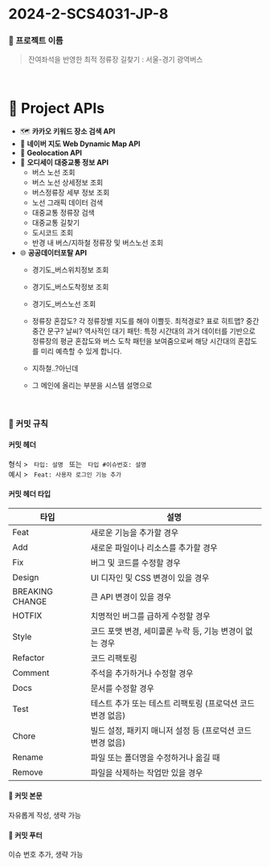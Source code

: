 # 2024-2-SCS4031-JP-8

### 🚀 프로젝트 이름

> 잔여좌석을 반영한 최적 정류장 길찾기 : 서울-경기 광역버스
<br>

# 🔗 Project APIs

- 🗺️ **카카오 키워드 장소 검색 API**
- 📍 **네이버 지도 Web Dynamic Map API**
- 📡 **Geolocation API**
- 🚌 **오디세이 대중교통 정보 API**
  - 버스 노선 조회
  - 버스 노선 상세정보 조회
  - 버스정류장 세부 정보 조회
  - 노선 그래픽 데이터 검색
  - 대중교통 정류장 검색
  - 대중교통 길찾기
  - 도시코드 조회
  - 반경 내 버스/지하철 정류장 및 버스노선 조회
- 🌐 **공공데이터포탈 API**
  - 경기도_버스위치정보 조회
  - 경기도_버스도착정보 조회
  - 경기도_버스노선 조회
 
  - 정류장 혼잡도? 각 정류장별 지도를 해야 이쁠듯. 최적경로? 표로 히트맵? 중간중간 문구? 날씨? 역사적인 대기 패턴: 특정 시간대의 과거 데이터를 기반으로 정류장의 평균 혼잡도와 버스 도착 패턴을 보여줌으로써 해당 시간대의 혼잡도를 미리 예측할 수 있게 합니다.
  - 지하철..?아닌데
  - 그 메인에 올리는 부분을 시스템 설명으로



<br>

### 📝 커밋 규칙
#### 커밋 헤더

형식 > &nbsp;            `타입: 설명` &nbsp; 또는 &nbsp; `타입 #이슈번호: 설명 `<br>
예시 >   &nbsp; `Feat: 사용자 로그인 기능 추가`

#### 커밋 헤더 타입

| 타입 | 설명 |
| --- | --- |
| Feat | 새로운 기능을 추가할 경우 |
| Add | 새로운 파일이나 리소스를 추가할 경우 |
| Fix | 버그 및 코드를 수정할 경우 |
| Design | UI 디자인 및 CSS 변경이 있을 경우 |
| BREAKING CHANGE | 큰 API 변경이 있을 경우 |
| HOTFIX | 치명적인 버그를 급하게 수정할 경우 |
| Style | 코드 포맷 변경, 세미콜론 누락 등, 기능 변경이 없는 경우 |
| Refactor | 코드 리팩토링 |
| Comment | 주석을 추가하거나 수정할 경우 |
| Docs | 문서를 수정할 경우 |
| Test | 테스트 추가 또는 테스트 리팩토링 (프로덕션 코드 변경 없음) |
| Chore | 빌드 설정, 패키지 매니저 설정 등 (프로덕션 코드 변경 없음) |
| Rename | 파일 또는 폴더명을 수정하거나 옮길 때 |
| Remove | 파일을 삭제하는 작업만 있을 경우 |

#### 📝 커밋 본문

자유롭게 작성, 생략 가능

#### 🔖 커밋 푸터

이슈 번호 추가, 생략 가능
